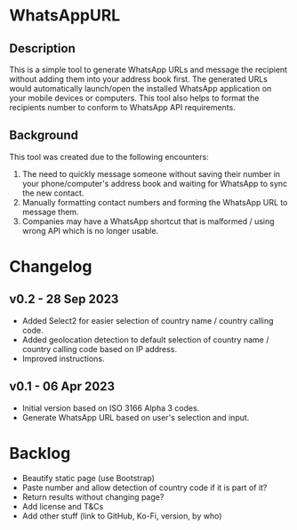 # WhatsAppURL
## Description
This is a simple tool to generate WhatsApp URLs and message the recipient without adding them into your address book first.
The generated URLs would automatically launch/open the installed WhatsApp application on your mobile devices or computers.
This tool also helps to format the recipients number to conform to WhatsApp API requirements.

## Background
This tool was created due to the following encounters:
1. The need to quickly message someone without saving their number in your phone/computer's address book and waiting for WhatsApp to sync the new contact.
2. Manually formatting contact numbers and forming the WhatsApp URL to message them.
3. Companies may have a WhatsApp shortcut that is malformed / using wrong API which is no longer usable.

# Changelog
## v0.2 - 28 Sep 2023
- Added Select2 for easier selection of country name / country calling code.
- Added geolocation detection to default selection of country name / country calling code based on IP address.
- Improved instructions.

## v0.1 - 06 Apr 2023
- Initial version based on ISO 3166 Alpha 3 codes.
- Generate WhatsApp URL based on user's selection and input.

# Backlog
- Beautify static page (use Bootstrap)
- Paste number and allow detection of country code if it is part of it?
- Return results without changing page?
- Add license and T&Cs
- Add other stuff (link to GitHub, Ko-Fi, version, by who)